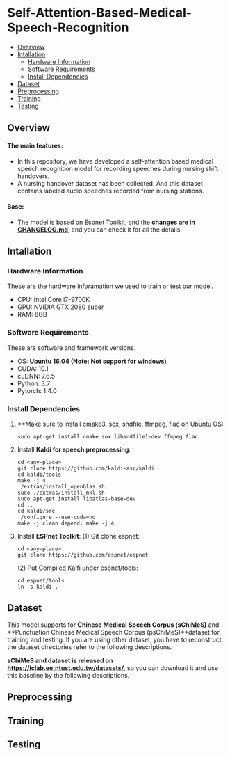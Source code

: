 # Self-Attention-Based-Medical-Speech-Recognition
* [Overview](#Overview)
* [Intallation](#Intallation)
    * [Hardware Information](#Hardware-Information)
    * [Software Requirements](#Software-Requirements)
    * [Install Dependencies](#Install-Dependencies)
* [Dataset](#Dataset)
* [Preprocessing](#Preprocessing)
* [Training](#Training)
* [Testing](#Testing)

## Overview
#### The main features:
* In this repository, we have developed a self-attention based medical speech recognition model for recording speeches during nursing shift handovers.
* A nursing handover dataset has been collected. And this dataset contains labeled audio speeches recorded from nursing stations.
#### Base:
* The model is based on [Espnet Toolkit](https://github.com/espnet/espnet), and the **changes are in [CHANGELOG.md](CHANGELOG.md)**, and you can check it for all the details.

## Intallation
### Hardware Information
These are the hardware inforamation we used to train or test our model.
* CPU: Intel Core i7-9700K
* GPU: NVIDIA GTX 2080 super
* RAM: 8GB
### Software Requirements
These are software and framework versions.
* OS: **Ubuntu 16.04 (Note: Not support for windows)**
* CUDA: 10.1
* cuDNN: 7.6.5
* Python: 3.7
* Pytorch: 1.4.0
### Install Dependencies
1. **Make sure to install cmake3, sox, sndfile, ffmpeg, flac on Ubuntu OS:
   ```
   sudo apt-get install cmake sox libsndfile1-dev ffmpeg flac
   ```
2. Install **Kaldi for speech preprocessing**:
    ```
    cd <any-place>
    git clone https://github.com/kaldi-asr/kaldi
    cd kaldi/tools
    make -j 4
    ./extras/install_openblas.sh
    sudo ./extras/install_mkl.sh
    sudo apt-get install libatlas-base-dev
    cd ..
    cd kaldi/src
    ./configure --use-cuda=no
    make -j clean depend; make -j 4
    ```
2. Install **ESPnet Toolkit**:
   (1) Git clone espnet:
      ```
      cd <any-place>
      git clone https://github.com/espnet/espnet
      ```
   (2) Put Compiled Kalfi under espnet/tools:
      ```
      cd espnet/tools
      ln -s kaldi .
      ```
     


## Dataset
This model supports for **Chinese Medical Speech Corpus (sChiMeS)** and **Punctuation Chinese Medical Speech Corpus (psChiMeS)**dataset for training and testing. If you are using other dataset, you have to reconstruct the dataset directories refer to the following descriptions.

**sChiMeS and dataset is released on https://iclab.ee.ntust.edu.tw/datasets/**, so you can download it and use this baseline by the following descriptions.

## Preprocessing

## Training

## Testing

